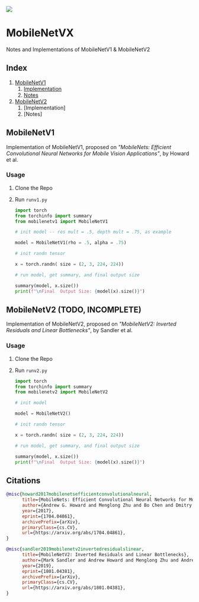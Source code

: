 <img src = 'https://www.researchgate.net/publication/354985604/figure/fig2/AS:1075503809191936@1633431498257/CNN-MobileNet-v1-architecture.png'/>

# MobileNetVX

Notes and Implementations of MobileNetV1 & MobileNetV2

## Index

1. [MobileNetV1](MobileNetV1)
   1. [Implementation](MobileNetV1/mobilenetv1.py)
   2. [Notes](MobileNetV1/v1notes.md)
2. [MobileNetV2](MobileNetV2)
   1. [Implementation]
   2. [Notes]

## MobileNetV1

Implementation of MobileNetV1, proposed on *"MobileNets: Efficient Convolutional Neural Networks for Mobile Vision Applications"*, by Howard et al.

### Usage

1. Clone the Repo
2. Run `runv1.py`

   ```python
   import torch
   from torchinfo import summary
   from mobilenetv1 import MobileNetV1

   # init model -- res mult = .5, depth mult = .75, as example

   model = MobileNetV1(rho = .5, alpha = .75)

   # init randn tensor

   x = torch.randn( size = (2, 3, 224, 224))

   # run model, get summary, and final output size

   summary(model, x.size())
   print(f"\nFinal  Output Size: {model(x).size()}")
   ```

## MobileNetV2 (TODO, INCOMPLETE)

Implementation of MobileNetV2, proposed on *"MobileNetV2: Inverted Residuals and Linear Bottlenecks"*, by Sandler et al.

### Usage

1. Clone the Repo
2. Run `runv2.py`

   ```python
   import torch
   from torchinfo import summary
   from mobilenetv2 import MobileNetV2

   # init model

   model = MobileNetV2()

   # init randn tensor

   x = torch.randn( size = (2, 3, 224, 224))

   # run model, get summary, and final output size

   summary(model, x.size())
   print(f"\nFinal  Output Size: {model(x).size()}")
   ```


## Citations

```bibtex
@misc{howard2017mobilenetsefficientconvolutionalneural,
      title={MobileNets: Efficient Convolutional Neural Networks for Mobile Vision Applications}, 
      author={Andrew G. Howard and Menglong Zhu and Bo Chen and Dmitry Kalenichenko and Weijun Wang and Tobias Weyand and Marco Andreetto and Hartwig Adam},
      year={2017},
      eprint={1704.04861},
      archivePrefix={arXiv},
      primaryClass={cs.CV},
      url={https://arxiv.org/abs/1704.04861}, 
}

@misc{sandler2019mobilenetv2invertedresidualslinear,
      title={MobileNetV2: Inverted Residuals and Linear Bottlenecks}, 
      author={Mark Sandler and Andrew Howard and Menglong Zhu and Andrey Zhmoginov and Liang-Chieh Chen},
      year={2019},
      eprint={1801.04381},
      archivePrefix={arXiv},
      primaryClass={cs.CV},
      url={https://arxiv.org/abs/1801.04381}, 
}
```
